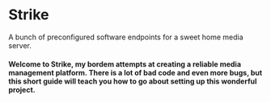 # Strike
A bunch of preconfigured software endpoints for a sweet home media server.

#### Welcome to Strike, my bordem attempts at creating a reliable media management platform. There is a lot of bad code and even more bugs, but this short guide will teach you how to go about setting up this wonderful project.

